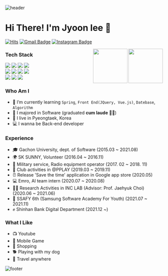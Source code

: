 ![header](https://capsule-render.vercel.app/api?type=waving&color=auto&height=165&section=header&text=JaeYoon%20Lee&fontSize=80&fontAlign=60)
# Hi There! I'm Jyoon lee 👋
[![Hits](https://hits.seeyoufarm.com/api/count/incr/badge.svg?url=https%3A%2F%2Fgithub.com%2Fjyoonlee&count_bg=%23EB8B10&title_bg=%23684327&icon=&icon_color=%23E7E7E7&title=VISIT&edge_flat=false)](https://github.com/jyoonlee) 
[![Gmail Badge](https://img.shields.io/badge/Gmail-D14836?style=flat&logo=Gmail&logoColor=white)](mailto:2jyoons@naver.com) 
[![Instagram Badge](https://img.shields.io/badge/Instagram-9c38d1?style=flat&logo=Instagram&logoColor=white)](https://www.instagram.com/jyoooonlee) 

  <img align='right' src="https://github-readme-stats.vercel.app/api?username=jyoonlee" height="110"/>
  <img align='right' src="http://mazassumnida.wtf/api/v2/generate_badge?boj=2jyoons" height="110"/>

### Tech Stack
<div>
  <img src="https://img.shields.io/badge/Java%20-007396.svg?&style=flat-square&logo=java&logoColor=white"/>
  <img src="https://img.shields.io/badge/python%20-3776AB.svg?&style=flat-square&logo=python&logoColor=white"/> 
  <img src="https://img.shields.io/badge/C-A8B9CC?style=flat-square&logo=C&logoColor=white"/>
  <img src="https://img.shields.io/badge/JavaScript-F7DF1E?style=flat-square&logo=JavaScript&logoColor=white"/>
  <br>
  <img src="https://img.shields.io/badge/HTML5-E34F26?style=flat-square&logo=JavaScript&logoColor=white"/>
  <img src="https://img.shields.io/badge/css-1572B6?style=flat-square&logo=css3&logoColor=white"/>
  <img src="https://img.shields.io/badge/scikit-learn?style=flat-square&logo=scikit-learn&logoColor=white"/>
  <img src="https://img.shields.io/badge/Jupyter%20-%23F37626.svg?&style=flat-square&logo=Jupyter&logoColor=white" />
  <br>
  <img src="https://img.shields.io/badge/Git%20-F05032.svg?&style=flat-square&logo=git&logoColor=white"/>
  <img src="https://img.shields.io/badge/Linux%20-E95420.svg?&style=flat-square&logo=Linux&logoColor=white"/>
  <img src="https://img.shields.io/badge/MongoDB-47A248?style=flat-square&logo=MongoDB&logoColor=white"/>
</div>

### Who Am I
- 🌱 I’m currently learning `Spring`, `Front End(JQuery, Vue.js)`, `Datebase`, `Algorithm`
- 🥇 I majored in Software (graduated <b>cum laude</b> 👨‍🎓)
- 🚅 I live in Pyeongtaek, Korea 
- 💻 I wanna be Back-end developer

### Experience
- 🎓 Gachon University, dept. of Software (2015.03 ~ 2021.08)
- 🌍 SK SUNNY, Volunteer (2016.04 ~ 2016.11)
- 💪 Military service, Radio equipment operator (2017. 02 ~ 2018. 11)
- 👬 Club activities in @PPLAY (2019.03 ~ 2019.11)
- ⏰ Release 'Save the time' application in Google app store (2020.05)
- 💻 Emro, AI team intern (2020.07 ~ 2020.08)
- 👨‍💻 Research Activities in INC LAB (Advisor: Prof. Jaehyuk Choi) (2020.06 ~ 2021.06) 
- 🧑 SSAFY 6th (Samsung Software Academy For Youth) (2021.07 ~ 2021.11)
- ✊ Shinhan Bank Digital Department (2021.12 ~)

### What I Like
- 📺 Youtube
- 🔵 Mobile Game
- 🎁 Shopping
- 🐕 Playing with my dog
- 🛫 Travel anywhere 

![footer](https://capsule-render.vercel.app/api?type=waving&color=auto&height=200&section=footer&text=%20&fontSize=90)
